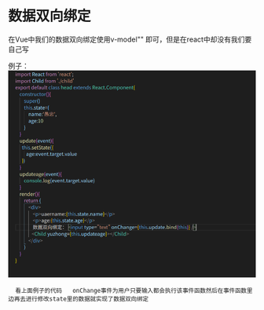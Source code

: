 # 数据双向绑定
   在Vue中我们的数据双向绑定使用v-model""  即可，但是在react中却没有我们要自己写

   例子：
   <img src="./img/23.png" />

      看上面例子的代码   onChange事件为用户只要输入都会执行该事件函数然后在事件函数里边再去进行修改state里的数据就实现了数据双向绑定